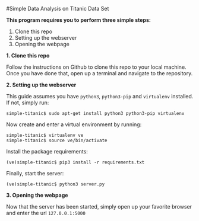 #Simple Data Analysis on Titanic Data Set

**This program requires you to perform three simple steps:**

1. Clone this repo
2. Setting up the webserver
3. Opening the webpage

**1. Clone this repo**

Follow the instructions on Github to clone this repo to your local machine. Once you have done that, open up a terminal and navigate to the repository.

**2. Setting up the webserver**

This guide assumes you have `python3`, `python3-pip` and `virtualenv` installed. If not, simply run:

    simple-titanic$ sudo apt-get install python3 python3-pip virtualenv

Now create and enter a virtual environment by running:

    simple-titanic$ virtualenv ve
    simple-titanic$ source ve/bin/activate

Install the package requirements:

    (ve)simple-titanic$ pip3 install -r requirements.txt

Finally, start the server:

    (ve)simple-titanic$ python3 server.py

**3. Opening the webpage**

Now that the server has been started, simply open up your favorite browser and enter the url `127.0.0.1:5000`
